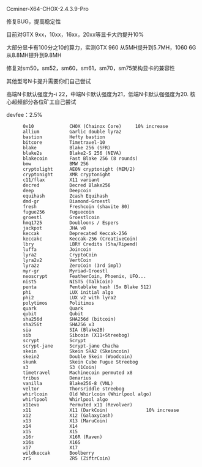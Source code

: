 Ccminer-X64-CHOX-2.4.3.9-Pro

修复BUG，提高稳定性

目前对GTX 9xx，10xx，16xx，20xx等显卡大约提升10%

大部分显卡有100分之10的算力，实测GTX 960 从5MH提升到5.7MH，1060 6G从8.8MH提升到9.8MH

修复对sm50，sm52，sm60，sm61，sm70，sm75架构显卡的兼容性

其他型号N卡提升需要你们自己尝试

高端N卡默认强度为-i 22，中端N卡默认强度为21，低端N卡默认强强度为20.   核心超频部分各位矿工自己尝试

devfee：2.5%

          0x10             CHOX (Chainox Core)     10% increase
          allium           Garlic double lyra2
          bastion          Hefty bastion
          bitcore          Timetravel-10
          blake            Blake 256 (SFR)
          blake2s          Blake2-S 256 (NEVA)
          blakecoin        Fast Blake 256 (8 rounds)
          bmw              BMW 256
          cryptolight      AEON cryptonight (MEM/2)
          cryptonight      XMR cryptonight
          c11/flax         X11 variant
          decred           Decred Blake256
          deep             Deepcoin
          equihash         Zcash Equihash
          dmd-gr           Diamond-Groestl
          fresh            Freshcoin (shavite 80)
          fugue256         Fuguecoin
          groestl          Groestlcoin
          hmq1725          Doubloons / Espers
          jackpot          JHA v8
          keccak           Deprecated Keccak-256
          keccakc          Keccak-256 (CreativeCoin)
          lbry             LBRY Credits (Sha/Ripemd)
          luffa            Joincoin
          lyra2            CryptoCoin
          lyra2v2          VertCoin
          lyra2z           ZeroCoin (3rd impl)
          myr-gr           Myriad-Groestl
          neoscrypt        FeatherCoin, Phoenix, UFO...
          nist5            NIST5 (TalkCoin)
          penta            Pentablake hash (5x Blake 512)
          phi              LUX initial algo
          phi2             LUX v2 with lyra2
          polytimos        Politimos
          quark            Quark
          qubit            Qubit
          sha256d          SHA256d (bitcoin)
          sha256t          SHA256 x3
          sia              SIA (Blake2B)
          sib              Sibcoin (X11+Streebog)
          scrypt           Scrypt
          scrypt-jane      Scrypt-jane Chacha
          skein            Skein SHA2 (Skeincoin)
          skein2           Double Skein (Woodcoin)
          skunk            Skein Cube Fugue Streebog
          s3               S3 (1Coin)
          timetravel       Machinecoin permuted x8
          tribus           Denarius
          vanilla          Blake256-8 (VNL)
          veltor           Thorsriddle streebog
          whirlcoin        Old Whirlcoin (Whirlpool algo)
          whirlpool        Whirlpool algo
          x11evo           Permuted x11 (Revolver)
          x11              X11 (DarkCoin)              10% increase
          x12              X12 (GalaxyCash)
          x13              X13 (MaruCoin)
          x14              X14
          x15              X15
          x16r             X16R (Raven)
          x16s             X16S
          x17              X17
          wildkeccak       Boolberry
          zr5              ZR5 (ZiftrCoin)
